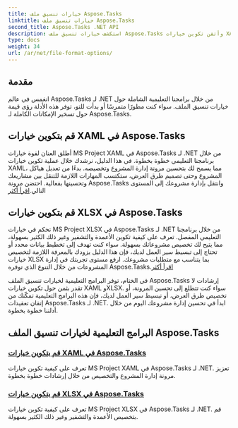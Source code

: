 ```yaml
---
title: خيارات تنسيق ملف Aspose.Tasks
linktitle: خيارات تنسيق ملف Aspose.Tasks
second_title: Aspose.Tasks .NET API
description: استكشف خيارات تنسيق ملف Aspose.Tasks وأتقن تكوين خيارات XAML وXLSX في Aspose.Tasks .NET. رفع مستوى إدارة المشروعات من خلال نصائح التخصيص.
type: docs
weight: 34
url: /ar/net/file-format-options/
---
```


## مقدمة

انغمس في عالم Aspose.Tasks لـ .NET من خلال برامجنا التعليمية الشاملة حول خيارات تنسيق الملف. سواء كنت مطورًا متمرسًا أو بدأت للتو، توفر هذه الأدلة رؤى قيمة حول تسخير الإمكانات الكاملة لـ Aspose.Tasks.

## قم بتكوين خيارات XAML في Aspose.Tasks

 أطلق العنان لقوة خيارات MS Project XAML في Aspose.Tasks لـ .NET من خلال برنامجنا التعليمي خطوة بخطوة. في هذا الدليل، نرشدك خلال عملية تكوين خيارات XAML، مما يسمح لك بتحسين مرونة إدارة المشروع وتخصيصه. بدءًا من تعديل هياكل المشروع وحتى تصميم طرق العرض، ستكتسب المهارات اللازمة للتنقل بين مشاريعك وتحسينها بفعالية. احتضن مرونة Aspose.Tasks وانتقل بإدارة مشروعك إلى المستوى التالي.[اقرأ أكثر](./configuring-xaml-options/)

## قم بتكوين خيارات XLSX في Aspose.Tasks

تحكم في خيارات MS Project XLSX في Aspose.Tasks لـ .NET من خلال برنامجنا التعليمي المفصل. تعرف على كيفية تكوين الأعمدة والتشفير وغير ذلك الكثير بسهولة، مما يتيح لك تخصيص مشروعاتك بسهولة. سواء كنت تهدف إلى تخطيط بيانات محدد أو تحتاج إلى تبسيط سير العمل لديك، فإن هذا الدليل يزودك بالمعرفة اللازمة لتخصيص خيارات XLSX بما يتناسب مع متطلبات مشروعك. ارفع مستوى تجربتك في إدارة المشروعات من خلال التنوع الذي توفره Aspose.Tasks.[اقرأ أكثر](./configuring-xlsx-options/)

في الختام، توفر البرامج التعليمية لخيارات تنسيق الملف Aspose.Tasks إرشادات لا تقدر بثمن حول تكوين خيارات XAML وXLSX. سواء كنت تتطلع إلى تحسين المرونة، أو تخصيص طرق العرض، أو تبسيط سير العمل لديك، فإن هذه البرامج التعليمية تمكّنك من إتقان تعقيدات Aspose.Tasks لـ .NET. ابدأ في تحسين إدارة مشروعك اليوم من خلال أدلتنا خطوة بخطوة.

## البرامج التعليمية لخيارات تنسيق الملف Aspose.Tasks
### [قم بتكوين خيارات XAML في Aspose.Tasks](./configuring-xaml-options/)
تعرف على كيفية تكوين خيارات MS Project XAML في Aspose.Tasks لـ .NET. تعزيز مرونة إدارة المشروع والتخصيص من خلال إرشادات خطوة بخطوة.
### [قم بتكوين خيارات XLSX في Aspose.Tasks](./configuring-xlsx-options/)
تعرف على كيفية تكوين خيارات MS Project XLSX في Aspose.Tasks لـ .NET. قم بتخصيص الأعمدة والتشفير وغير ذلك الكثير بسهولة.